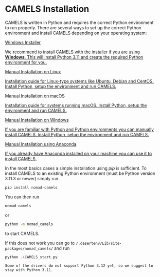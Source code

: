 # CAMELS Installation

CAMELS is written in Python and requires the correct Python environment to run properly. There are several ways to set up the correct Python environment and install CAMELS depending on your operating system:

<div class="box-container">
  <a href="installation_installer.html" class="box">
    <span class="box-title">Windows Installer</span>
    <p class="box-content">We recommend to install CAMELS with the installer if you are using <strong>Windows</strong>. This will install Python 3.11 and create the required Python environment for you.</p>
  </a>
  <a href="installation_custom_unix.html" class="box">
    <span class="box-title">Manual Installation on Linux</span>
    <p class="box-content">Installation guide for Linux-type systems like Ubuntu, Debian and CentOS. Install Python, setup the environment and run CAMELS.</p>
  </a>
  <a href="installation_custom_macos.html" class="box">
    <span class="box-title">Manual Installation on macOS</span>
    <p class="box-content">Installation guide for systems running macOS. Install Python, setup the environment and run CAMELS.</p>
  </a>

  <a href="installation_custom_windows.html" class="box">
    <span class="box-title">Manual Installation on Windows</span>
    <p class="box-content">If you are familiar with Python and Python environments you can manually install CAMELS. Install Python, setup the environment and run CAMELS.</p>
  </a>

  <a href="installation_custom_anaconda.html" class="box">
    <span class="box-title">Manual Installation using Anaconda</span>
    <p class="box-content">If you already have Anaconda installed on your machine you can use it to install CAMELS.</p>
  </a>

</div>

In the most basics cases a simple installation using _pip_ is sufficient. To install CAMELS to an existing Python environment (must be Python version 3.11.3 or newer) simply run

```bash
pip install nomad-camels
```

You can then run 

```bash
nomad-camels
```

 or  

```bash
python -m nomad_camels
```

to start CAMELS.



If this does not work you can go to `/.desertenv/Lib/site-packages/nomad_camels/` and run

```bash
python .\CAMELS_start.py
```

```{warning}
Some of the drivers do not support Python 3.12 yet, so we suggest to stay with Python 3.11.
```